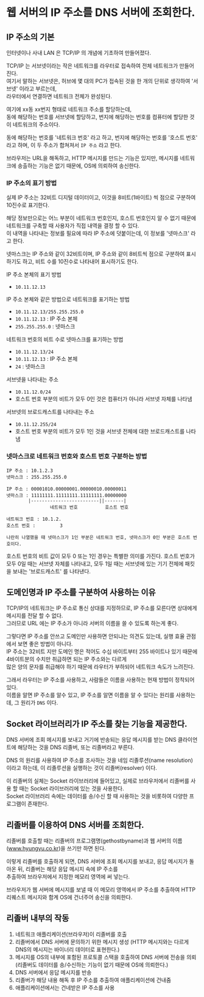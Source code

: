 # 웹 서버의 IP 주소를 DNS 서버에 조회한다.

## IP 주소의 기본

인터넷이나 사내 LAN 은 TCP/IP 의 개념에 기초하여 만들어졌다.

TCP/IP 는 서브넷이라는 작은 네트워크를 라우터로 접속하여 전체 네트워크가 만들어진다.  
여기서 말하는 서브넷은, 허브에 몇 대의 PC가 접속된 것을 한 개의 단위로 생각하여 '서브넷' 이라고 부르는데,   
라우터에서 연결하면 네트워크 전체가 완성된다.

여기에 xx동 xx번지 형태로 네트워크 주소를 할당하는데,   
동에 해당하는 번호를 서브넷에 할당하고, 번지에 해당하는 번호를 컴퓨터에 할당한 것이 네트워크의 주소이다.

동에 해당하는 번호를 '네트워크 번호' 라고 하고, 번지에 해당하는 번호를 '호스트 번호' 라고 하며, 이 두 주소가 합쳐져서 `IP 주소` 라고 한다.

브라우저는 URL을 해독하고, HTTP 메시지를 만드는 기능은 있지만, 메시지를 네트워크에 송출하는 기능은 없기 때문에, OS에 의뢰하여 송신한다.


### IP 주소의 표기 방법

실제 IP 주소는 32비트 디지털 데이터이고, 이것을 8비트(1바이트) 씩 점으로 구분하여 10진수로 표기한다.

해당 정보만으로는 어느 부분이 네트워크 번호인지, 호스트 번호인지 알 수 없기 때문에 네트워크를 구축할 때 사용자가 직접 내역을 결정 할 수 있다.  
이 내역을 나타내는 정보를 필요에 따라 IP 주소에 덧붙이는데, 이 정보를 '넷마스크' 라고 한다.

넷마스크는 IP 주소와 같이 32비트이며, IP 주소와 같이 8비트씩 점으로 구분하여 표시하기도 하고, 비트 수를 10진수로 나타내어 표시하기도 한다.

IP 주소 본체의 표기 방법

- `10.11.12.13`

IP 주소 본체와 같은 방법으로 네트워크를 표기하는 방법

- `10.11.12.13/255.255.255.0`
- `10.11.12.13` : IP 주소 본체
- `255.255.255.0` : 넷마스크

네트워크 번호의 비트 수로 넷마스크를 표기하는 방법

- `10.11.12.13/24`
- `10.11.12.13` : IP 주소 본체
- `24` : 넷마스크

서브넷을 나타내는 주소

- `10.11.12.0/24`
- 호스트 번호 부분의 비트가 모두 0인 것은 컴퓨터가 아니라 서브넷 자체를 나타냄

서브넷의 브로드캐스트를 나타내는 주소

- `10.11.12.255/24`
- 호스트 번호 부분의 비트가 모두 1인 것을 서브넷 전체에 대한 브로드캐스트를 나타냄

### 넷마스크로 네트워크 번호와 호스트 번호 구분하는 방법

```
IP 주소 : 10.1.2.3
넷마스크 : 255.255.255.0

IP 주소 : 00001010.00000001.00000010.00000011
넷마스크 : 11111111.11111111.11111111.00000000
        |-------------------------||-------|
                네트워크 번호          호스트 번호

네트워크 번호 : 10.1.2.
호스트 번호 :         3

나란히 나열했을 때 넷마스크가 1인 부분은 네트워크 번호, 넷마스크가 0인 부분은 호스트 번호이다.

```

호스트 번호의 비트 값이 모두 0 또는 1인 경우는 특별한 의미를 가진다.
호스트 번호가 모두 0일 때는 서브넷 자체를 나타내고, 모두 1일 때는 서브넷에 있는 기기 전체에 패킷을 보내는 '브로드캐스트' 를 나타낸다.

## 도메인명과 IP 주소를 구분하여 사용하는 이유

TCP/IP의 네트워크는 IP 주소로 통신 상대를 지정하므로, IP 주소를 모른다면 상대에게 메시지를 전달 할 수 없다.  
그러므로 URL 에는 IP 주소가 아니라 서버의 이름을 쓸 수 있도록 하는게 좋다.

그렇다면 IP 주소를 안쓰고 도메인만 사용하면 안되냐는 의견도 있는데, 실행 효율 관점에서 보면 좋은 방법이 아니다.   
IP 주소는 32비트 지만 도메인 명은 적어도 수십 바이트부터 255 바이트나 있기 때문에 4바이트분의 수치만 취급하면 되는 IP 주소와는 다르게   
많은 양의 문자를 취급해야 하기 때문에 라우터가 부하되어 네트워크 속도가 느려진다.

그래서 라우터는 IP 주소를 사용하고, 사람들은 이름을 사용하는 현재 방법이 정착되어 있다.   
이름을 알면 IP 주소를 알수 있고, IP 주소를 알면 이름을 알 수 있다는 원리를 사용하는데, 그 원리가 `DNS` 이다.

## Socket 라이브러리가 IP 주소를 찾는 기능을 제공한다.

DNS 서버에 조회 메시지를 보내고 거기에 반송되는 응답 메시지를 받는 DNS 클라이언트에 해당하는 것을 DNS 리졸버, 또는 리졸버라고 부른다.

DNS 의 원리를 사용하여 IP 주소를 조사하는 것을 네임 리졸루션(name resolution) 이라고 하는데, 이 리졸루션을 실행하는 것이 리졸버(resolver) 이다.

이 리졸버의 실체는 Socket 라이브러리에 들어있고, 실제로 브라우저에서 리졸버를 사용 할 때는 Socket 라이브러리에 있는 것을 사용한다.   
Socket 라이브러리 속에는 데이터를 송/수신 할 때 사용하는 것을 비롯하여 다양한 프로그램이 존재한다.

## 리졸버를 이용하여 DNS 서버를 조회한다.

리졸버를 호출할 때는 리졸버의 프로그램명(gethostbyname)과 웹 서버의 이름(www.hyungyu.co.kr)을 쓰기만 하면 된다.

이렇게 리졸버를 호출하게 되면, DNS 서버에 조회 메시지를 보내고, 응답 메시지가 돌아온 뒤, 리졸버는 해당 응답 메시지 속에 IP 주소를   
추출하여 브라우저에서 지정한 메모리 영역에 써 넣는다.

브라우저가 웹 서버에 메시지를 보낼 때 이 메모리 영역에서 IP 주소를 추출하여 HTTP 리퀘스트 메시지와 함계 OS에 건너주어 송신을 의뢰한다.

## 리졸버 내부의 작동

1. 네트워크 애플리케이션(브라우저)이 리졸버를 호출
2. 리졸버에서 DNS 서버에 문의하기 위한 메시지 생성 (HTTP 메시지와는 다르게 DNS의 메시지는 바이너리 데이터로 표현한다.)
3. 메시지를 OS의 내부에 포함된 프로토콜 스택을 호출하여 DNS 서버에 전송을 의뢰 (리졸버도 데이터를 송/수신하는 기능이 없기 때문에 OS에 의뢰한다.)
4. DNS 서버에서 응답 메시지를 반송
5. 리졸버가 해당 내용 해독 후 IP 주소를 추출하여 애플리케이션에 건내줌
6. 애플리케이션에서는 건네받은 IP 주소를 사용